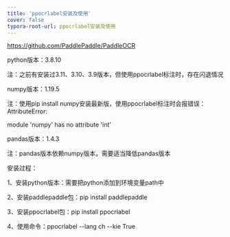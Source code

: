 ```yaml
---
title: 'ppocrlabel安装及使用'
cover: false
typora-root-url: ppocrlabel安装及使用
---
```


https://github.com/PaddlePaddle/PaddleOCR

python版本：3.8.10

注：之前有安装过3.11、3.10、3.9版本，但使用ppocrlabel标注时，存在闪退情况

numpy版本：1.19.5

注：使用pip install numpy安装最新版，使用ppocrlabel标注时会报错误：AttributeError:

module 'numpy' has no attribute 'int'

pandas版本：1.4.3

注：pandas版本依赖numpy版本，需要适当降低pandas版本



安装过程：

1、安装python版本：需要把python添加到环境变量path中

2、安装paddlepaddle包：pip install paddlepaddle

3、安装ppocrlabel包：pip install ppocrlabel

4、使用命令：ppocrlabel --lang ch --kie True







